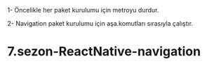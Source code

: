 1- Öncelikle her paket kurulumu için metroyu durdur.

2- Navigation paket kurulumu için aşa.komutları sırasıyla çalıştır.
# 7.sezon-ReactNative-navigation
